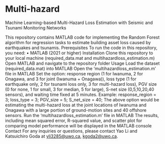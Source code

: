 # Multi-hazard
Machine Learning-based Multi-Hazard Loss Estimation with Seismic and Tsunami Monitoring Networks 
 
This repository contains MATLAB code for implementing the Random Forest algorithm for regression tasks to estimate building asset loss caused by earthquakes and tsunamis. 
Prerequisites To run the code in this repository, you need:
• MATLAB (2021 or higher)
Installation
Clone this repository to your local machine (required_data.mat and multihazardloss_estimation.m)
Open MATLAB and navigate to the repository folder
Usage
Load the dataset (required_data.mat) into MATLAB 
Open the ‘multihazardloss_estimation.m’ file in MATLAB
Set the option:
response region (1 for Iwanuma, 2 for Onagawa, and 3 for joint (Iwanuma + Onagawa)), 
loss type (1 for earthquake only, 2 for tsunami loss only, 3 for multi-hazard loss),
PGV size (0 for none, 1 for small, 3 for median, 5 for large),
S-net size (0,5,10,20,40 sensors),
and waiting time fixed at 5 minutes.
Example:
response_region = 3; 
loss_type = 3; 
PGV_size = 5;
S_net_size = 40;
The above option would be estimating the multi-hazard loss at the joint locations of Iwanuma and Onagawa with a large portion of ground-motion sites and 40 offshore sensors.
Run the ‘multihazardloss_estimation.m’ file in MATLAB
The results, including mean squared error, R-squared value, and scatter plot for comparing model performance will be displayed in the MATLAB console
Contact For any inquiries or questions, please contact Yao Li and Katsuichiro Goda at yli3285@uwo.ca, kgoda2@uwo.ca.
